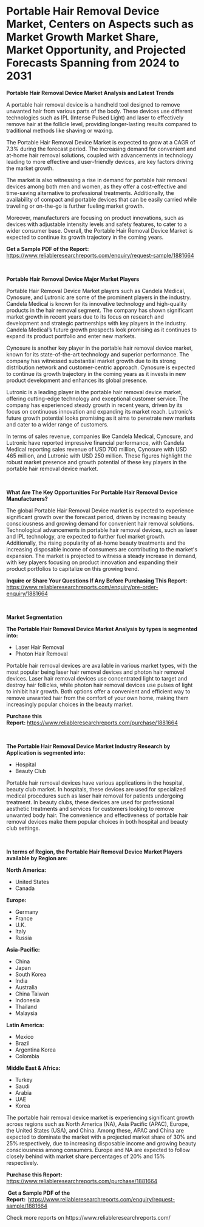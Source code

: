 <p><h1>Portable Hair Removal Device Market, Centers on Aspects such as Market Growth Market Share, Market Opportunity, and Projected Forecasts Spanning from 2024 to 2031</h1></p><p><strong>Portable Hair Removal Device Market Analysis and Latest Trends</strong></p>
<p><p>A portable hair removal device is a handheld tool designed to remove unwanted hair from various parts of the body. These devices use different technologies such as IPL (Intense Pulsed Light) and laser to effectively remove hair at the follicle level, providing longer-lasting results compared to traditional methods like shaving or waxing.</p><p>The Portable Hair Removal Device Market is expected to grow at a CAGR of 7.3% during the forecast period. The increasing demand for convenient and at-home hair removal solutions, coupled with advancements in technology leading to more effective and user-friendly devices, are key factors driving the market growth.</p><p>The market is also witnessing a rise in demand for portable hair removal devices among both men and women, as they offer a cost-effective and time-saving alternative to professional treatments. Additionally, the availability of compact and portable devices that can be easily carried while traveling or on-the-go is further fueling market growth.</p><p>Moreover, manufacturers are focusing on product innovations, such as devices with adjustable intensity levels and safety features, to cater to a wider consumer base. Overall, the Portable Hair Removal Device Market is expected to continue its growth trajectory in the coming years.</p></p>
<p><strong>Get a Sample PDF of the Report:&nbsp;</strong> <a href="https://www.reliableresearchreports.com/enquiry/request-sample/1881664">https://www.reliableresearchreports.com/enquiry/request-sample/1881664</a></p>
<p>&nbsp;</p>
<p><strong>Portable Hair Removal Device Major Market Players</strong></p>
<p><p>Portable Hair Removal Device Market players such as Candela Medical, Cynosure, and Lutronic are some of the prominent players in the industry. Candela Medical is known for its innovative technology and high-quality products in the hair removal segment. The company has shown significant market growth in recent years due to its focus on research and development and strategic partnerships with key players in the industry. Candela Medical’s future growth prospects look promising as it continues to expand its product portfolio and enter new markets.</p><p>Cynosure is another key player in the portable hair removal device market, known for its state-of-the-art technology and superior performance. The company has witnessed substantial market growth due to its strong distribution network and customer-centric approach. Cynosure is expected to continue its growth trajectory in the coming years as it invests in new product development and enhances its global presence.</p><p>Lutronic is a leading player in the portable hair removal device market, offering cutting-edge technology and exceptional customer service. The company has experienced steady growth in recent years, driven by its focus on continuous innovation and expanding its market reach. Lutronic’s future growth potential looks promising as it aims to penetrate new markets and cater to a wider range of customers.</p><p>In terms of sales revenue, companies like Candela Medical, Cynosure, and Lutronic have reported impressive financial performance, with Candela Medical reporting sales revenue of USD 700 million, Cynosure with USD 465 million, and Lutronic with USD 250 million. These figures highlight the robust market presence and growth potential of these key players in the portable hair removal device market.</p></p>
<p>&nbsp;</p>
<p><strong>What Are The Key Opportunities For Portable Hair Removal Device Manufacturers?</strong></p>
<p><p>The global Portable Hair Removal Device market is expected to experience significant growth over the forecast period, driven by increasing beauty consciousness and growing demand for convenient hair removal solutions. Technological advancements in portable hair removal devices, such as laser and IPL technology, are expected to further fuel market growth. Additionally, the rising popularity of at-home beauty treatments and the increasing disposable income of consumers are contributing to the market's expansion. The market is projected to witness a steady increase in demand, with key players focusing on product innovation and expanding their product portfolios to capitalize on this growing trend.</p></p>
<p><strong>Inquire or Share Your Questions If Any Before Purchasing This Report:</strong> <a href="https://www.reliableresearchreports.com/enquiry/pre-order-enquiry/1881664">https://www.reliableresearchreports.com/enquiry/pre-order-enquiry/1881664</a></p>
<p>&nbsp;</p>
<p><strong>Market Segmentation</strong></p>
<p><strong>The Portable Hair Removal Device Market Analysis by types is segmented into:</strong></p>
<p><ul><li>Laser Hair Removal</li><li>Photon Hair Removal</li></ul></p>
<p><p>Portable hair removal devices are available in various market types, with the most popular being laser hair removal devices and photon hair removal devices. Laser hair removal devices use concentrated light to target and destroy hair follicles, while photon hair removal devices use pulses of light to inhibit hair growth. Both options offer a convenient and efficient way to remove unwanted hair from the comfort of your own home, making them increasingly popular choices in the beauty market.</p></p>
<p><strong>Purchase this Report:&nbsp;</strong><a href="https://www.reliableresearchreports.com/purchase/1881664">https://www.reliableresearchreports.com/purchase/1881664</a></p>
<p>&nbsp;</p>
<p><strong>The Portable Hair Removal Device Market Industry Research by Application is segmented into:</strong></p>
<p><ul><li>Hospital</li><li>Beauty Club</li></ul></p>
<p><p>Portable hair removal devices have various applications in the hospital, beauty club market. In hospitals, these devices are used for specialized medical procedures such as laser hair removal for patients undergoing treatment. In beauty clubs, these devices are used for professional aesthetic treatments and services for customers looking to remove unwanted body hair. The convenience and effectiveness of portable hair removal devices make them popular choices in both hospital and beauty club settings.</p></p>
<p>&nbsp;</p>
<p><strong>In terms of Region, the Portable Hair Removal Device Market Players available by Region are:</strong></p>
<p>
    <p> <strong> North America: </strong>
        <ul>
            <li>United States</li>
            <li>Canada</li>
        </ul>
        </p> 
    <p> <strong> Europe: </strong>
        <ul>
            <li>Germany</li>
            <li>France</li>
            <li>U.K.</li>
            <li>Italy</li>
            <li>Russia</li>
        </ul>
        </p> 
    <p> <strong> Asia-Pacific: </strong>
        <ul>
            <li>China</li>
            <li>Japan</li>
            <li>South Korea</li>
            <li>India</li>
            <li>Australia</li>
            <li>China Taiwan</li>
            <li>Indonesia</li>
            <li>Thailand</li>
            <li>Malaysia</li>
        </ul>
        </p> 
    <p> <strong> Latin America: </strong>
        <ul>
            <li>Mexico</li>
            <li>Brazil</li>
            <li>Argentina Korea</li>
            <li>Colombia</li>
        </ul>
        </p> 
    <p> <strong> Middle East & Africa: </strong>
        <ul>
            <li>Turkey</li>
            <li>Saudi</li>
            <li>Arabia</li>
            <li>UAE</li>
            <li>Korea</li>
        </ul>
    </p>
    </p>
<p><p>The portable hair removal device market is experiencing significant growth across regions such as North America (NA), Asia Pacific (APAC), Europe, the United States (USA), and China. Among these, APAC and China are expected to dominate the market with a projected market share of 30% and 25% respectively, due to increasing disposable income and growing beauty consciousness among consumers. Europe and NA are expected to follow closely behind with market share percentages of 20% and 15% respectively.</p></p>
<p><strong>Purchase this Report: </strong><a href="https://www.reliableresearchreports.com/purchase/1881664">https://www.reliableresearchreports.com/purchase/1881664</a></p>
<p>&nbsp;<strong>Get a Sample PDF of the Report:&nbsp;&nbsp;</strong><a href="https://www.reliableresearchreports.com/enquiry/request-sample/1881664">https://www.reliableresearchreports.com/enquiry/request-sample/1881664</a></p>
<p><strong></strong></p>
<p>Check more reports on https://www.reliableresearchreports.com/</p>